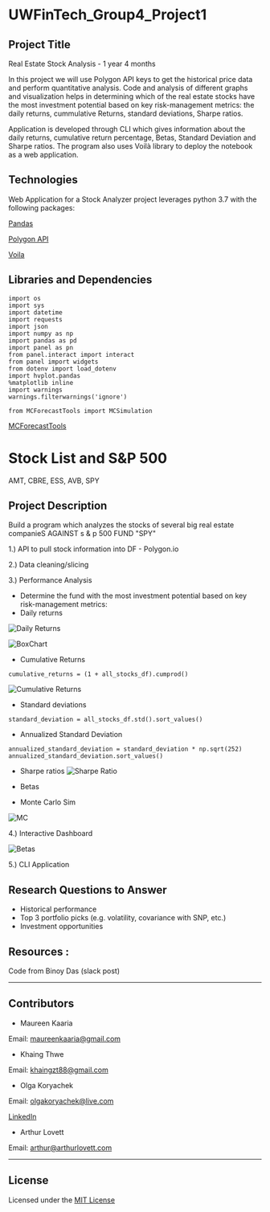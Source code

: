 # UWFinTech_Group4_Project1

## Project Title
Real Estate Stock Analysis - 1 year 4 months

In this project we will use Polygon API keys to get the historical price data and perform quantitative analysis. Code and analysis of different graphs and visualization helps in determining which of the real estate stocks have the most investment potential based on key risk-management metrics: the daily returns, cummulative Returns, standard deviations, Sharpe ratios.

Application is developed through CLI which gives information about the daily returns, cumulative return percentage, Betas, Standard Deviation and Sharpe ratios.
The program also uses Voilà library to deploy the notebook as a web application. 


## Technologies

Web Application for a Stock Analyzer project leverages python 3.7 with the following packages:

  [Pandas](https://github.com/pandas-dev/pandas "Pandas") 
  
  [Polygon API](https://polygon.io/docs/stocks/)

   [Voila](https://github.com/voila-dashboards/voila)


## Libraries and Dependencies

```
import os
import sys
import datetime
import requests
import json
import numpy as np
import pandas as pd
import panel as pn
from panel.interact import interact
from panel import widgets
from dotenv import load_dotenv
import hvplot.pandas
%matplotlib inline
import warnings
warnings.filterwarnings('ignore')

from MCForecastTools import MCSimulation
```

[MCForecastTools](https://cdn.inst-fs-pdx-prod.inscloudgate.net/e0e08ad7-c5b3-43c1-8e7c-e7efc5f1f39c/MCForecastTools.py?token=eyJhbGciOiJIUzUxMiIsInR5cCI6IkpXVCIsImtpZCI6ImNkbiJ9.eyJyZXNvdXJjZSI6Ii9lMGUwOGFkNy1jNWIzLTQzYzEtOGU3Yy1lN2VmYzVmMWYzOWMvTUNGb3JlY2FzdFRvb2xzLnB5IiwidGVuYW50IjoiY2FudmFzIiwidXNlcl9pZCI6IjE1MDQyMDAwMDAwMDAxNjY3OSIsImlhdCI6MTY0NzgwNTcwMiwiZXhwIjoxNjQ3ODkyMTAyfQ.AFw4Zrh-g9L-bjcvOiNwTlG8AXpxX7mml1s1WvuToE2tPxnQ1OWTfyfYG0LnT8vXcSD469j1DdN2BRCQ5ACDUA&content_type=text%2Fx-python)


# Stock List and S&P 500
 AMT, CBRE, ESS, AVB, SPY

## Project Description
Build a program which analyzes the stocks of several big real estate companieS AGAINST s & p 500 FUND "SPY"

1.) API to pull stock information into DF - Polygon.io

2.) Data cleaning/slicing

3.) Performance Analysis

* Determine the fund with the most investment potential based on key risk-management metrics:
* Daily returns 

![Daily Returns](Images/DailyReturns.png)

![BoxChart](Images/Boxplot.png)


* Cumulative Returns
```
cumulative_returns = (1 + all_stocks_df).cumprod()
```


![Cumulative Returns](Images/Cumprod.png)


* Standard deviations
```
standard_deviation = all_stocks_df.std().sort_values()
```
* Annualized Standard Deviation
```
annualized_standard_deviation = standard_deviation * np.sqrt(252)
annualized_standard_deviation.sort_values()
```

* Sharpe ratios
![Sharpe Ratio](Images/Sharpe.png)
* Betas



* Monte Carlo Sim

![MC](Images/MC.png)

4.) Interactive Dashboard

![Betas](Images/Dashboard.png)

5.) CLI Application



## Research Questions to Answer
* Historical performance
* Top 3 portfolio picks (e.g. volatility, covariance with SNP, etc.)
* Investment opportunities



## Resources :
Code from Binoy Das (slack post)

---

## Contributors

* Maureen Kaaria

Email: maureenkaaria@gmail.com
* Khaing Thwe

Email: khaingzt88@gmail.com
* Olga Koryachek

Email: olgakoryachek@live.com

[LinkedIn](https://www.linkedin.com/in/olga-koryachek-a74b1877/?msgOverlay=true "LinkedIn")
* Arthur Lovett

Email: arthur@arthurlovett.com


---

## License

Licensed under the [MIT License](https://choosealicense.com/licenses/mit/)

